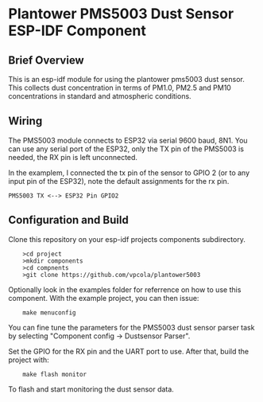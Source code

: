 # Plantower PMS5003 Dust Sensor ESP-IDF Component

## Brief Overview

This is an esp-idf module for using the plantower pms5003 dust sensor. This collects dust concentration in terms of PM1.0, PM2.5 and PM10 concentrations in standard and atmospheric conditions.

## Wiring

The PMS5003 module connects to ESP32 via serial 9600 baud, 8N1. You can use any serial port of the ESP32, only the TX pin of the PMS5003 is needed, the RX pin is left unconnected.

In the examplem, I connected the tx pin of the sensor to GPIO 2 (or to any input pin of the ESP32), note the default assignments for the rx pin.

	PMS5003 TX <--> ESP32 Pin GPIO2


## Configuration and Build

Clone this repository on your esp-idf projects components subdirectory. 
		
		>cd project
		>mkdir components
		>cd compnents
		>git clone https://github.com/vpcola/plantower5003

Optionally look in the examples folder for referrence on how to use this component. With the example project, you can then issue:

		make menuconfig

You can fine tune the parameters for the PMS5003 dust sensor parser task by selecting "Component config -> Dustsensor Parser". 

Set the GPIO for the RX pin and the UART port to use. After that, build the project with:

		make flash monitor

To flash and start monitoring the dust sensor data.
